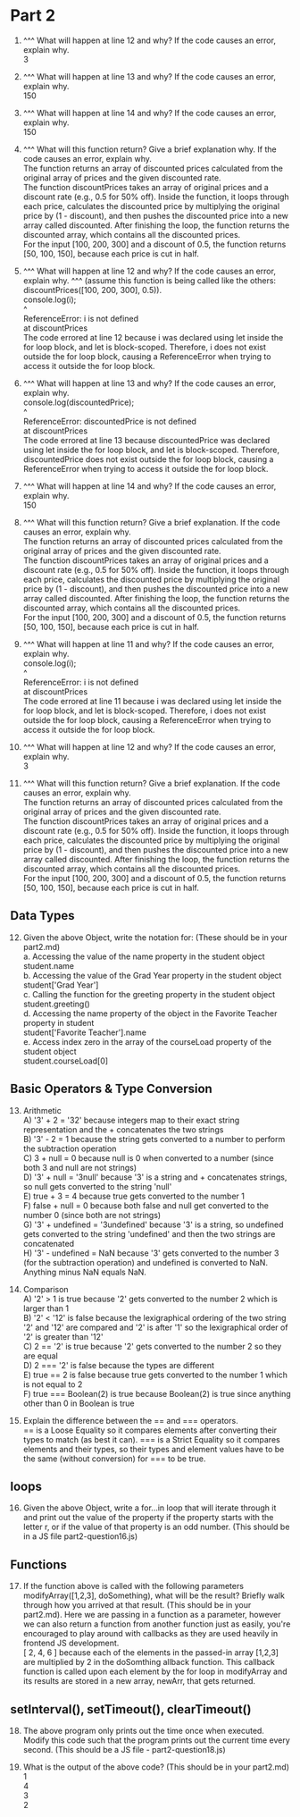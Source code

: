 # Part 2

1. ^^^ What will happen at line 12 and why? If the code causes an error, explain why.   
3

2. ^^^ What will happen at line 13 and why? If the code causes an error, explain why.   
150

3. ^^^ What will happen at line 14 and why? If the code causes an error, explain why.   
150 

4. ^^^ What will this function return? Give a brief explanation why. If the code causes an error, explain why.    
The function returns an array of discounted prices calculated from the original array of prices and the given discounted rate.   
The function discountPrices takes an array of original prices and a discount rate (e.g., 0.5 for 50% off). Inside the function, it loops through each price, calculates the discounted price by multiplying the original price by (1 - discount), and then pushes the discounted price into a new array called discounted. After finishing the loop, the function returns the discounted array, which contains all the discounted prices.   
For the input [100, 200, 300] and a discount of 0.5, the function returns [50, 100, 150], because each price is cut in half.

5. ^^^ What will happen at line 12 and why?  If the code causes an error, explain why. ^^^ (assume this function is being called like the others: discountPrices([100, 200, 300], 0.5)).   
    console.log(i);   
                ^   
ReferenceError: i is not defined   
    at discountPrices   
The code errored at line 12 because i was declared using let inside the for loop block, and let is block-scoped. Therefore, i does not exist outside the for loop block, causing a ReferenceError when trying to access it outside the for loop block.

6. ^^^ What will happen at line 13 and why? If the code causes an error, explain why.    
    console.log(discountedPrice);   
                ^   
ReferenceError: discountedPrice is not defined   
    at discountPrices   
The code errored at line 13 because discountedPrice was declared using let inside the for loop block, and let is block-scoped. Therefore, discountedPrice does not exist outside the for loop block, causing a ReferenceError when trying to access it outside the for loop block.

7. ^^^ What will happen at line 14 and why? If the code causes an error, explain why.    
150

8. ^^^ What will this function return? Give a brief explanation. If the code causes an error, explain why.    
The function returns an array of discounted prices calculated from the original array of prices and the given discounted rate.   
The function discountPrices takes an array of original prices and a discount rate (e.g., 0.5 for 50% off). Inside the function, it loops through each price, calculates the discounted price by multiplying the original price by (1 - discount), and then pushes the discounted price into a new array called discounted. After finishing the loop, the function returns the discounted array, which contains all the discounted prices.   
For the input [100, 200, 300] and a discount of 0.5, the function returns [50, 100, 150], because each price is cut in half.

9.  ^^^ What will happen at line 11 and why? If the code causes an error, explain why.    
    console.log(i);   
                ^   
ReferenceError: i is not defined   
    at discountPrices   
The code errored at line 11 because i was declared using let inside the for loop block, and let is block-scoped. Therefore, i does not exist outside the for loop block, causing a ReferenceError when trying to access it outside the for loop block.

10. ^^^ What will happen at line 12 and why? If the code causes an error, explain why.    
3

11. ^^^ What will this function return? Give a brief explanation. If the code causes an error, explain why.    
The function returns an array of discounted prices calculated from the original array of prices and the given discounted rate.   
The function discountPrices takes an array of original prices and a discount rate (e.g., 0.5 for 50% off). Inside the function, it loops through each price, calculates the discounted price by multiplying the original price by (1 - discount), and then pushes the discounted price into a new array called discounted. After finishing the loop, the function returns the discounted array, which contains all the discounted prices.   
For the input [100, 200, 300] and a discount of 0.5, the function returns [50, 100, 150], because each price is cut in half.


## Data Types

12. Given the above Object, write the notation for:  (These should be in your part2.md)    
    a. Accessing the value of the name property in the student object   
    student.name   
    b. Accessing the value of the Grad Year property in the student object   
    student['Grad Year']   
    c. Calling the function for the greeting property in the student object   
    student.greeting()   
    d. Accessing the name property of the object in the Favorite Teacher property in student   
    student['Favorite Teacher'].name   
    e. Access index zero in the array of the courseLoad property of the student object   
    student.courseLoad[0]   
 
## Basic Operators & Type Conversion

13. Arithmetic    
    A) '3' + 2 = '32' because integers map to their exact string representation and the + concatenates the two strings   
    B) '3' - 2 = 1 because the string gets converted to a number to perform the subtraction operation   
    C) 3 + null = 0 because null is 0 when converted to a number (since both 3 and null are not strings)   
    D) '3' + null = '3null' because '3' is a string and + concatenates strings, so null gets converted to the string 'null'   
    E) true + 3 = 4 because true gets converted to the number 1   
    F) false + null = 0 because both false and null get converted to the number 0 (since both are not strings)   
    G) '3' + undefined = '3undefined' because '3' is a string, so undefined gets converted to the string 'undefined' and then the two strings are concatenated   
    H) '3' - undefined = NaN because '3' gets converted to the number 3 (for the subtraction operation) and undefined is converted to NaN. Anything minus NaN equals NaN. 

14. Comparison   
    A) '2' > 1 is true because '2' gets converted to the number 2 which is larger than 1   
    B) '2' < '12' is false because the lexigraphical ordering of the two string '2' and '12' are compared and '2' is after '1' so the lexigraphical order of '2' is greater than '12'   
    C) 2 == '2' is true because '2' gets converted to the number 2 so they are equal   
    D) 2 === '2' is false because the types are different   
    E) true == 2 is false because true gets converted to the number 1  which is not equal to 2   
    F) true === Boolean(2) is true because Boolean(2) is true since anything other than 0 in Boolean is true

15. Explain the difference between the == and === operators.   
    == is a Loose Equality so it compares elements after converting their types to match (as best it can). === is a Strict Equality so it compares elements and their types, so their types and element values have to be the same (without conversion) for === to be true. 

## loops
16. Given the above Object, write a for...in loop that will iterate through it and print out the value of the property if the property starts with the letter r, or if the value of that property is an odd number.  (This should be in a JS file part2-question16.js)

## Functions
17. If the function above is called with the following parameters modifyArray([1,2,3], doSomething), what will be the result? Briefly walk through how you arrived at that result. (This should be in your part2.md). Here we are passing in a function as a parameter, however we can also return a function from another function just as easily, you're encouraged to play around with callbacks as they are used heavily in frontend JS development.    
[ 2, 4, 6 ] because each of the elements in the passed-in array [1,2,3] are multiplied by 2 in the doSomthing allback function. This callback function is called upon each element by the for loop in modifyArray and its results are stored in a new array, newArr, that gets returned. 

## setInterval(), setTimeout(), clearTimeout()
18. The above program only prints out the time once when executed. Modify this code such that the program prints out the current time every second.  (This should be a JS file - part2-question18.js)

19. What is the output of the above code? (This should be in your part2.md)   
1   
4   
3   
2   
